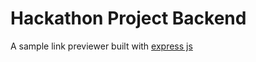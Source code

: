 # Hackathon Project Backend

A sample link previewer built with [express js](https://expressjs.com)
